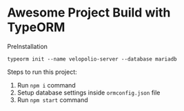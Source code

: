 # Awesome Project Build with TypeORM

PreInstallation
```
typeorm init --name velopolio-server --database mariadb
```

Steps to run this project:

1. Run `npm i` command
2. Setup database settings inside `ormconfig.json` file
3. Run `npm start` command
